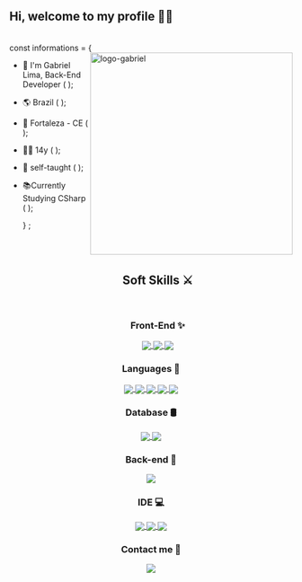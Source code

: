 ## Hi, welcome to my profile 👋🏼

  <br>
   const informations = { <img align="right" alt="logo-gabriel"  width="360" src="https://user-images.githubusercontent.com/92191800/173620239-488926cf-9aea-4fd7-bc39-3944c07068a1.png">
   
- 🍃 I'm Gabriel Lima, Back-End Developer (  ); 
- 🌎 Brazil (  );
- 🏡 Fortaleza - CE (  );
- 👦🏼 14y (  );
- 🎯 self-taught (  );
- 📚Currently Studying CSharp (  );

  } ;
  
  <br>
  <br>
  
  <h2 align="center"> Soft Skills ⚔️ </h2>
  
  <br>
  
  <h3 align="center"> Front-End ✨</h3>
  <div align="center">
  <a href="https://developer.mozilla.org/docs/Web/HTML"> <img align="center" src="https://img.shields.io/badge/HTML5-E34F26?style=for-the-badge&logo=html5&logoColor=white"/> </a>
  <a href="https://developer.mozilla.org/docs/Web/CSS"> <img align="center" src="https://img.shields.io/badge/CSS3-1572B6?style=for-the-badge&logo=css3&logoColor=white"/> </a>
  <a href="https://getbootstrap.com/docs/4.1/getting-started/introduction/"> <img align="center" src="https://img.shields.io/badge/Bootstrap-563D7C?style=for-the-badge&logo=bootstrap&logoColor=white"> </a>
 </div>
 
 <h3 align="center"> Languages 📂</h3>
 <div align="center">
<a href="https://developer.mozilla.org/docs/Web/JavaScript"> <img align="center" src="https://img.shields.io/badge/JavaScript-323330?style=for-the-badge&logo=javascript&logoColor=F7DF1E"> </a>
<a href="https://docs.python.org/3/"> <img align="center" src="https://img.shields.io/badge/Python-FFD43B?style=for-the-badge&logo=python&logoColor=blue"> </a>
<a href="https://www.php.net/docs.php"> <img align="center" src="https://img.shields.io/badge/PHP-777BB4?style=for-the-badge&logo=php&logoColor=white"> </a>
 <a href="https://docs.microsoft.com/dotnet/csharp/"> <img align="center" src="https://img.shields.io/badge/C%23-239120?style=for-the-badge&logo=c-sharp&logoColor=white"> </a>
 <a href="https://www.lua.org/docs.html"> <img align="center"src="https://img.shields.io/badge/Lua-2C2D72?style=for-the-badge&logo=lua&logoColor=white"> </a>
</div>

 <h3 align="center"> Database 🛢️</h3>
 <div align="center">
 <a href="https://dev.mysql.com/doc/"> <img align="center" src="https://img.shields.io/badge/MySQL-005C84?style=for-the-badge&logo=mysql&logoColor=white"> </a>
<a href""> <img align="center" src="https://img.shields.io/badge/SQLite-07405E?style=for-the-badge&logo=sqlite&logoColor=white"> </a>

 <h3 align="center"> Back-end 🧱 </h3>
<div align="center">
 <a href="https://nodejs.org/en/docs/"> <img align="center" src="https://img.shields.io/badge/Node.js-339933?style=for-the-badge&logo=nodedotjs&logoColor=white"> </a>
</div>


 
 <h3 align="center"> IDE 💻</h3>
 <div align="center">
 <a href="https://code.visualstudio.com/docs"> <img align="center" src="https://img.shields.io/badge/VSCode-0078D4?style=for-the-badge&logo=visual%20studio%20code&logoColor=white"> </a>
 <a href="https://docs.microsoft.com/isualstudio/windows/?view=vs-2022"> <img align="center" src="https://img.shields.io/badge/Visual_Studio-5C2D91?style=for-the-badge&logo=visual%20studio&logoColor=white"> </a>
 <a href="https://www.jetbrains.com/phpstorm/documentation/"> <img align="center" src="http://img.shields.io/badge/-PHPStorm-181717?style=for-the-badge&logo=phpstorm&logoColor=white"> </a>


<h3 align="center"> Contact me 📱</h3>
 <div align="center">
 <a href="mailto:secyz.dev@gmail.com "> <img align="center" src="https://img.shields.io/badge/Gmail-D14836?style=for-the-badge&logo=gmail&logoColor=white">
